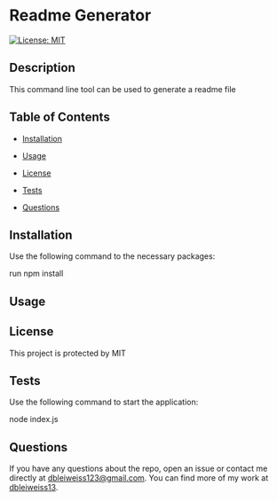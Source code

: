 # Readme Generator

[![License: MIT](https://img.shields.io/badge/License-MIT-yellow.svg)](https://opensource.org/licenses/MIT)

## Description

This command line tool can be used to generate a readme file

## Table of Contents

* [Installation](#installation)

* [Usage](#usage)

* [License](#license)

* [Tests](#tests)

* [Questions](#questions)

## Installation

Use the following command to the necessary packages:

run npm install

## Usage



## License

This project is protected by MIT

## Tests

Use the following command to start the application:

node index.js

## Questions

If you have any questions about the repo, open an issue or contact me directly at dbleiweiss123@gmail.com. You can find more of my work at [dbleiweiss13](https://github.com/dbleiweiss13/).

